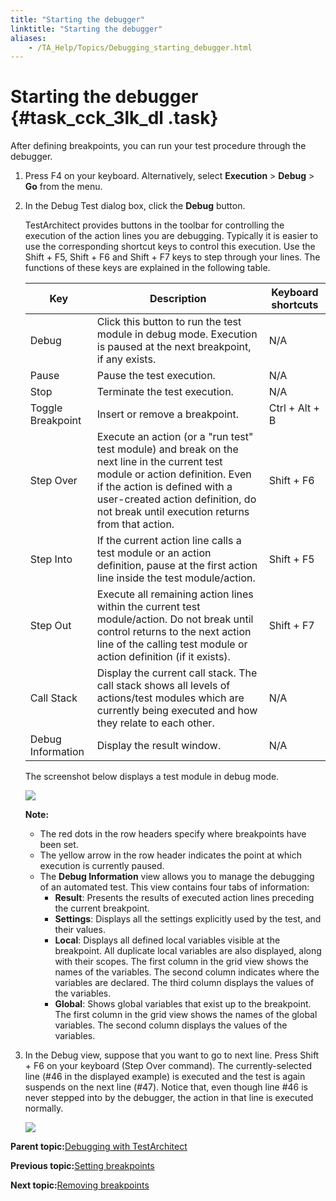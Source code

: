 ```yaml
--- 
title: "Starting the debugger"
linktitle: "Starting the debugger"
aliases: 
    - /TA_Help/Topics/Debugging_starting_debugger.html
---
```

# Starting the debugger {#task_cck_3lk_dl .task}

After defining breakpoints, you can run your test procedure through the debugger.

1.  Press F4 on your keyboard. Alternatively, select **Execution** \> **Debug** \> **Go** from the menu.

2.  In the Debug Test dialog box, click the **Debug** button.

    TestArchitect provides buttons in the toolbar for controlling the execution of the action lines you are debugging. Typically it is easier to use the corresponding shortcut keys to control this execution. Use the Shift + F5, Shift + F6 and Shift + F7 keys to step through your lines. The functions of these keys are explained in the following table.

    |Key|Description|Keyboard shortcuts|
    |---|-----------|------------------|
    |Debug|Click this button to run the test module in debug mode. Execution is paused at the next breakpoint, if any exists.|N/A|
    |Pause|Pause the test execution.|N/A|
    |Stop|Terminate the test execution.|N/A|
    |Toggle Breakpoint|Insert or remove a breakpoint.|Ctrl + Alt + B|
    |Step Over|Execute an action \(or a "run test" test module\) and break on the next line in the current test module or action definition. Even if the action is defined with a user-created action definition, do not break until execution returns from that action.|Shift + F6|
    |Step Into|If the current action line calls a test module or an action definition, pause at the first action line inside the test module/action.|Shift + F5|
    |Step Out|Execute all remaining action lines within the current test module/action. Do not break until control returns to the next action line of the calling test module or action definition \(if it exists\).|Shift + F7|
    |Call Stack|Display the current call stack. The call stack shows all levels of actions/test modules which are currently being executed and how they relate to each other.|N/A|
    |Debug Information|Display the result window.|N/A|

    The screenshot below displays a test module in debug mode.

    ![](../Images/debugger_guide_3.png)

    **Note:**

    -   The red dots in the row headers specify where breakpoints have been set.
    -   The yellow arrow in the row header indicates the point at which execution is currently paused.
    -   The **Debug Information** view allows you to manage the debugging of an automated test. This view contains four tabs of information:
        -   **Result**: Presents the results of executed action lines preceding the current breakpoint.
        -   **Settings**: Displays all the settings explicitly used by the test, and their values.
        -   **Local**: Displays all defined local variables visible at the breakpoint. All duplicate local variables are also displayed, along with their scopes. The first column in the grid view shows the names of the variables. The second column indicates where the variables are declared. The third column displays the values of the variables.
        -   **Global**: Shows global variables that exist up to the breakpoint. The first column in the grid view shows the names of the global variables. The second column displays the values of the variables.
3.  In the Debug view, suppose that you want to go to next line. Press Shift + F6 on your keyboard \(Step Over command\). The currently-selected line \(\#46 in the displayed example\) is executed and the test is again suspends on the next line \(\#47\). Notice that, even though line \#46 is never stepped into by the debugger, the action in that line is executed normally.

    ![](../Images/debugger_guide_4.png)


**Parent topic:**[Debugging with TestArchitect](../../TA_Help/Topics/Debugging.html)

**Previous topic:**[Setting breakpoints](../../TA_Help/Topics/Debugging_setting_breakpoints.html)

**Next topic:**[Removing breakpoints](../../TA_Help/Topics/Debugging_removing_breakpoints.html)

